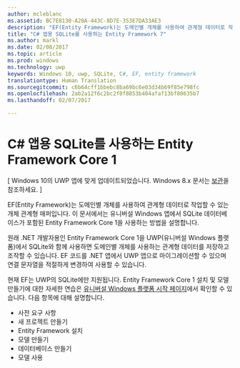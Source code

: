 ```yaml
---
author: mcleblanc
ms.assetid: BC7E8130-A28A-443C-8D7E-353E7DA33AE3
description: "EF(Entity Framework)는 도메인별 개체를 사용하여 관계형 데이터로 작업할 수 있는 개체 관계형 매퍼입니다."
title: "C# 앱용 SQLite를 사용하는 Entity Framework 7"
ms.author: markl
ms.date: 02/08/2017
ms.topic: article
ms.prod: windows
ms.technology: uwp
keywords: Windows 10, uwp, SQLite, C#, EF, entity framework
translationtype: Human Translation
ms.sourcegitcommit: c6b64cff1bbebc8ba69bc6e03d34b69f85e798fc
ms.openlocfilehash: 2ab2a12f6c2bc2f0f8853b404afaf13bf80635b7
ms.lasthandoff: 02/07/2017

---
```


# <a name="entity-framework-core-1-with-sqlite-for-c-apps"></a>C# 앱용 SQLite를 사용하는 Entity Framework Core 1

\[ Windows 10의 UWP 앱에 맞게 업데이트되었습니다. Windows 8.x 문서는 [보관](http://go.microsoft.com/fwlink/p/?linkid=619132)을 참조하세요. \]

EF(Entity Framework)는 도메인별 개체를 사용하여 관계형 데이터로 작업할 수 있는 개체 관계형 매퍼입니다. 이 문서에서는 유니버설 Windows 앱에서 SQLite 데이터베이스가 포함된 Entity Framework Core 1을 사용하는 방법을 설명합니다.

원래 .NET 개발자용인 Entity Framework Core 1을 UWP(유니버설 Windows 플랫폼)에서 SQLite와 함께 사용하면 도메인별 개체를 사용하는 관계형 데이터를 저장하고 조작할 수 있습니다. EF 코드를 .NET 앱에서 UWP 앱으로 마이그레이션할 수 있으며 연결 문자열을 적절하게 변경하여 사용할 수 있습니다.

현재 EF는 UWP의 SQLite에만 지원됩니다. Entity Framework Core 1 설치 및 모델 만들기에 대한 자세한 연습은 [유니버설 Windows 플랫폼 시작 페이지](http://go.microsoft.com/fwlink/p/?LinkId=735013)에서 확인할 수 있습니다. 다음 항목에 대해 설명합니다.

-   사전 요구 사항
-   새 프로젝트 만들기
-   Entity Framework 설치
-   모델 만들기
-   데이터베이스 만들기
-   모델 사용

